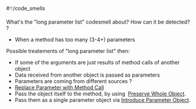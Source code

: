 #🃏/code_smells 

What's the "long parameter list" codesmell about? How can it be detected?
?
- When a method has too many (3-4+) parameters

Possible treatements of "long parameter list" then:
- If some of the arguments are just results of method calls of another object
- Data received from another object is passed as parameters
- Parameters are coming from different sources
?
- [Replace Parameter with Method Call](https://refactoring.guru/replace-parameter-with-method-call)
- Pass the object itself to the method, by using  [Preserve Whole Object](https://refactoring.guru/preserve-whole-object).
- Pass them as a single parameter object via [Introduce Parameter Object](https://refactoring.guru/introduce-parameter-object).